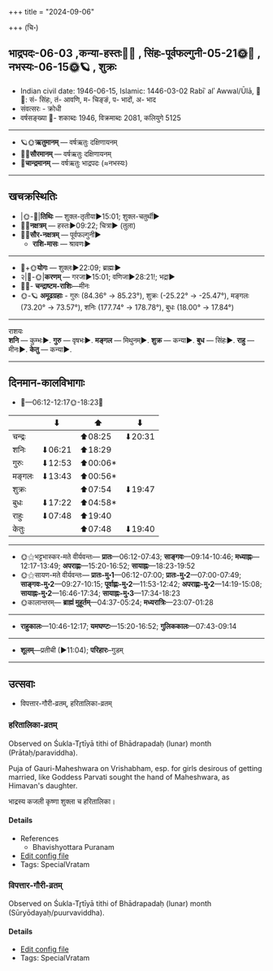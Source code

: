 +++
title = "2024-09-06"

+++
(चि॰)
## भाद्रपदः-06-03  ,कन्या-हस्तः🌛🌌  ,  सिंहः-पूर्वफल्गुनी-05-21🌞🌌  ,  नभस्यः-06-15🌞🪐  , शुक्रः
- Indian civil date: 1946-06-15, Islamic: 1446-03-02 Rabīʿ alʾ Awwal/Ūlā, 🌌🌞: सं- सिंहः, तं- आवणि, म- चिङ्ङं, प- भादों, अ- भाद
- संवत्सरः - क्रोधी
- वर्षसङ्ख्या 🌛- शकाब्दः 1946, विक्रमाब्दः 2081, कलियुगे 5125
___________________
- 🪐🌞**ऋतुमानम्** — वर्षऋतुः दक्षिणायनम्
- 🌌🌞**सौरमानम्** — वर्षऋतुः दक्षिणायनम्
- 🌛**चान्द्रमानम्** — वर्षऋतुः भाद्रपदः (≈नभस्यः)
___________________


## खचक्रस्थितिः
- |🌞-🌛|**तिथिः** — शुक्ल-तृतीया►15:01; शुक्ल-चतुर्थी►  
- 🌌🌛**नक्षत्रम्** — हस्तः►09:22; चित्रा► (तुला)  
- 🌌🌞**सौर-नक्षत्रम्** — पूर्वफल्गुनी►  
  - **राशि-मासः** — श्रावणः► 
___________________
- 🌛+🌞**योगः** — शुक्लः►22:09; ब्राह्मः►  
- २|🌛-🌞|**करणम्** — गरजा►15:01; वणिजा►28:21!; भद्रा►  
- 🌌🌛- **चन्द्राष्टम-राशिः**—मीनः  
- 🌞-🪐 **अमूढग्रहाः** - गुरुः (84.36° → 85.23°), शुक्रः (-25.22° → -25.47°), मङ्गलः (73.20° → 73.57°), शनिः (177.74° → 178.78°), बुधः (18.00° → 17.84°)
___________________
राशयः  
**शनि** — कुम्भः►. **गुरु** — वृषभः►. **मङ्गल** — मिथुनम्►. **शुक्र** — कन्या►. **बुध** — सिंहः►. **राहु** — मीनः►. **केतु** — कन्या►. 
___________________


## दिनमान-कालविभागाः
- 🌅—06:12-12:17🌞-18:23🌇  

|      |⬇     |⬆     |⬇     |
|------|-----|-----|------|
|चन्द्रः|     |⬆08:25 |⬇20:31 |
|शनिः   |⬇06:21 |⬆18:29 |     |
|गुरुः  |⬇12:53 |⬆00:06*|     |
|मङ्गलः |⬇13:43 |⬆00:56*|     |
|शुक्रः |     |⬆07:54 |⬇19:47 |
|बुधः   |⬇17:22 |⬆04:58*|     |
|राहुः  |⬇07:48 |⬆19:40 |     |
|केतुः  |     |⬆07:48 |⬇19:40 |
___________________
- 🌞⚝भट्टभास्कर-मते वीर्यवन्तः— **प्रातः**—06:12-07:43; **साङ्गवः**—09:14-10:46; **मध्याह्नः**—12:17-13:49; **अपराह्णः**—15:20-16:52; **सायाह्नः**—18:23-19:52  
- 🌞⚝सायण-मते वीर्यवन्तः— **प्रातः-मु॰1**—06:12-07:00; **प्रातः-मु॰2**—07:00-07:49; **साङ्गवः-मु॰2**—09:27-10:15; **पूर्वाह्णः-मु॰2**—11:53-12:42; **अपराह्णः-मु॰2**—14:19-15:08; **सायाह्नः-मु॰2**—16:46-17:34; **सायाह्नः-मु॰3**—17:34-18:23  
- 🌞कालान्तरम्— **ब्राह्मं मुहूर्तम्**—04:37-05:24; **मध्यरात्रिः**—23:07-01:28  
___________________
- **राहुकालः**—10:46-12:17; **यमघण्टः**—15:20-16:52; **गुलिककालः**—07:43-09:14  
___________________
- **शूलम्**—प्रतीची (►11:04); **परिहारः**–गुडम्  
___________________

## उत्सवाः
- विपत्तार-गौरी-व्रतम्, हरितालिका-व्रतम्
### हरितालिका-व्रतम्

Observed on Śukla-Tr̥tīyā tithi of Bhādrapadaḥ (lunar) month (Prātaḥ/paraviddha). 

Puja of Gauri-Maheshwara on Vrishabham, esp. for girls desirous of getting married, like Goddess Parvati sought the hand of Maheshwara, as Himavan's daughter.

भाद्रस्य कजली कृष्णा शुक्ला च हरितालिका।



#### Details
- References
  - Bhavishyottara Puranam
- [Edit config file](https://github.com/jyotisham/adyatithi/blob/master/general/lunar_month/tithi/06/03/haritAlikA-vratam.toml)
- Tags: SpecialVratam


### विपत्तार-गौरी-व्रतम्

Observed on Śukla-Tr̥tīyā tithi of Bhādrapadaḥ (lunar) month (Sūryōdayaḥ/puurvaviddha). 



#### Details
- [Edit config file](https://github.com/jyotisham/adyatithi/blob/master/devatA/umA/lunar_month/tithi/06/03/vipattAra-gaurI-vratam.toml)
- Tags: SpecialVratam


